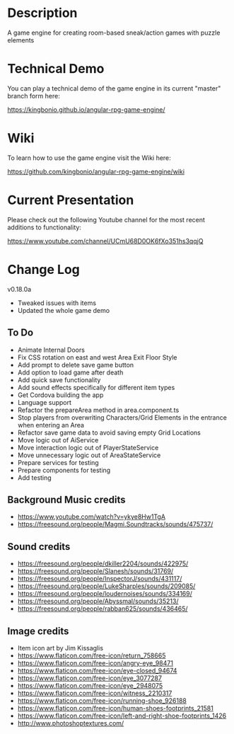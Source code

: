 # Description

A game engine for creating room-based sneak/action games with puzzle elements

# Technical Demo

You can play a technical demo of the game engine in its current "master" branch form here:

https://kingbonio.github.io/angular-rpg-game-engine/


# Wiki

To learn how to use the game engine visit the Wiki here:

https://github.com/kingbonio/angular-rpg-game-engine/wiki


# Current Presentation

Please check out the following Youtube channel for the most recent additions to functionality:

https://www.youtube.com/channel/UCmU68D0OK6fXo351hs3qqjQ


# Change Log

v0.18.0a

* Tweaked issues with items
* Updated the whole game demo


## To Do

* Animate Internal Doors
* Fix CSS rotation on east and west Area Exit Floor Style
* Add prompt to delete save game button
* Add option to load game after death
* Add quick save functionality
* Add sound effects specifically for different item types
* Get Cordova building the app
* Language support
* Refactor the prepareArea method in area.component.ts
* Stop players from overwriting Characters/Grid Elements in the entrance when entering an Area
* Refactor save game data to avoid saving empty Grid Locations
* Move logic out of AiService
* Move interaction logic out of PlayerStateService
* Move unnecessary logic out of AreaStateService
* Prepare services for testing
* Prepare components for testing
* Add testing


## Background Music credits

* https://www.youtube.com/watch?v=ykye8Hw1TgA
* https://freesound.org/people/Magmi.Soundtracks/sounds/475737/


## Sound credits

* https://freesound.org/people/dkiller2204/sounds/422975/
* https://freesound.org/people/Slanesh/sounds/31769/
* https://freesound.org/people/InspectorJ/sounds/431117/
* https://freesound.org/people/LukeSharples/sounds/209085/
* https://freesound.org/people/loudernoises/sounds/334169/
* https://freesound.org/people/Abyssmal/sounds/35213/
* https://freesound.org/people/rabban625/sounds/436465/


## Image credits

* Item icon art by Jim Kissaglis
* https://www.flaticon.com/free-icon/return_758665
* https://www.flaticon.com/free-icon/angry-eye_98471
* https://www.flaticon.com/free-icon/eye-closed_94674
* https://www.flaticon.com/free-icon/eye_3077287
* https://www.flaticon.com/free-icon/eye_2948075
* https://www.flaticon.com/free-icon/witness_2210317
* https://www.flaticon.com/free-icon/running-shoe_926188
* https://www.flaticon.com/free-icon/human-shoes-footprints_21581
* https://www.flaticon.com/free-icon/left-and-right-shoe-footprints_1426
* http://www.photoshoptextures.com/
